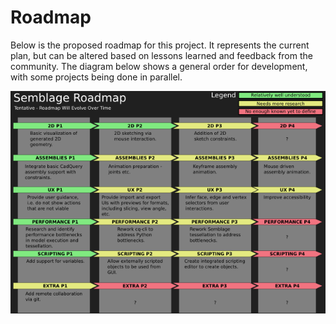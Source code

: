 # Roadmap

Below is the proposed roadmap for this project. It represents the current plan, but can be altered based on lessons learned and feedback from the community. The diagram below shows a general order for development, with some projects being done in parallel.

[![Roadmap Medium](_static/roadmap-med.png)](_static/roadmap-full.png)
